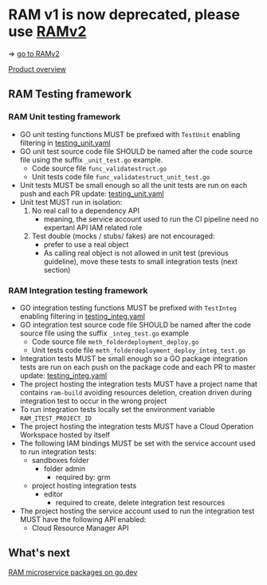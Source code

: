 # RAM v1 is now deprecated, please use [RAMv2](https://gitlab.com/realtime-asset-monitor/setup)

=> [go to RAMv2](https://gitlab.com/realtime-asset-monitor/setup)

[Product overview](https://github.com/BrunoReboul/ram-config-template/blob/master/docs/product_overview.md)

## RAM Testing framework

### RAM Unit testing framework

- GO unit testing functions MUST be prefixed with `TestUnit` enabling filtering in [testing_unit.yaml](testing_unit.yaml)
- GO unit test source code file SHOULD be named after the code source file using the suffix `_unit_test.go` example.
  - Code source file `func_validatestruct.go`
  - Unit tests code file `func_validatestruct_unit_test.go`
- Unit tests MUST be small enough so all the unit tests are run on each push and each PR update: [testing_unit.yaml](testing_unit.yaml)
- Unit test MUST run in isolation:
  1. No real call to a dependency API
     - meaning, the service account used to run the CI pipeline need no expertanl API IAM related role
  2. Test double (mocks / stubs/ fakes) are not encouraged:
     - prefer to use a real object
     - As calling real object is not allowed in unit test (previous guideline), move these tests to small integration tests (next section)

### RAM Integration testing framework

- GO integration testing functions MUST be prefixed with `TestInteg` enabling filtering in [testing_integ.yaml](testing_integ.yaml)
- GO integration test source code file SHOULD be named after the code source file using the suffix `_integ_test.go` example
  - Code source file `meth_folderdeployment_deploy.go`
  - Unit tests code file `meth_folderdeployment_deploy_integ_test.go`
- Integration tests MUST be small enough so a GO package integration tests are run on each push on the package code and each PR to master update: [testing_integ.yaml](testing_integ.yaml)
- The project hosting the integration tests MUST have a project name that contains `ram-build` avoiding resources deletion, creation driven during integration test to occur in the wrong project
- To run integration tests locally set the environment variable `RAM_ITEST_PROJECT_ID`
- The project hosting the integration tests MUST have a Cloud Operation Workspace hosted by itself
- The following IAM bindings MUST be set with the service account used to run integration tests:
  - sandboxes folder
    - folder admin
      - required by: grm
  - project hosting integration tests
    - editor
      - required to create, delete integration test resources
- The project hosting the service account used to run the integration test MUST have the following API enabled:
  - Cloud Resource Manager API

## What's next

[RAM microservice packages on go.dev](https://pkg.go.dev/github.com/BrunoReboul/ram)
